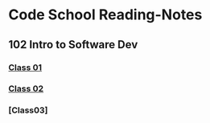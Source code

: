 # Code School Reading-Notes 

## 102 Intro to Software Dev


### [Class 01](https://github.com/ChynieceMatthews/Reading-Notes/blob/main/Class01/README.md)


### [Class 02](https://github.com/ChynieceMatthews/Reading-Notes/blob/main/Class02/READMEb.md)

### [Class03] 